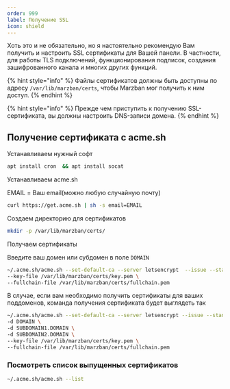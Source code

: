 ```yaml
---
order: 999
label: Получение SSL
icon: shield
---
```


Хоть это и не обязательно, но я настоятельно рекомендую Вам получить и настроить SSL сертификаты для Вашей панели.
В частности, для работы TLS подключений, функционирования подписок, создания зашифрованного канала и многих других функций.

{% hint style="info" %}
Файлы сертификатов должны быть доступны по адресу `/var/lib/marzban/certs`, чтобы Marzban мог получить к ним доступ.
{% endhint %}

{% hint style="info" %}
Прежде чем приступить к получению SSL-сертификата, вы должны настроить DNS-записи домена.
{% endhint %}

## Получение сертификата с acme.sh

Устанавливаем нужный софт

```sh
apt install cron  && apt install socat
```

Устанавливаем acme.sh

EMAIL = Ваш email(можно любую случайную почту)

```sh
curl https://get.acme.sh | sh -s email=EMAIL
```

Создаем директорию для сертификатов

```sh
mkdir -p /var/lib/marzban/certs/
```

Получаем сертификаты

Введите ваш домен или субдомен в поле `DOMAIN`

```sh
~/.acme.sh/acme.sh --set-default-ca --server letsencrypt  --issue --standalone -d DOMAIN \
--key-file /var/lib/marzban/certs/key.pem \
--fullchain-file /var/lib/marzban/certs/fullchain.pem
```

В случае, если вам необходимо получить сертификаты для ваших поддоменов, команда получения сертификата будет выглядеть так

```sh
~/.acme.sh/acme.sh --set-default-ca --server letsencrypt --issue --standalone \
-d DOMAIN \
-d SUBDOMAIN1.DOMAIN \
-d SUBDOMAIN2.DOMAIN \
--key-file /var/lib/marzban/certs/key.pem \
--fullchain-file /var/lib/marzban/certs/fullchain.pem
```

### Посмотреть список выпущенных сертификатов

```sh
~/.acme.sh/acme.sh --list
```
